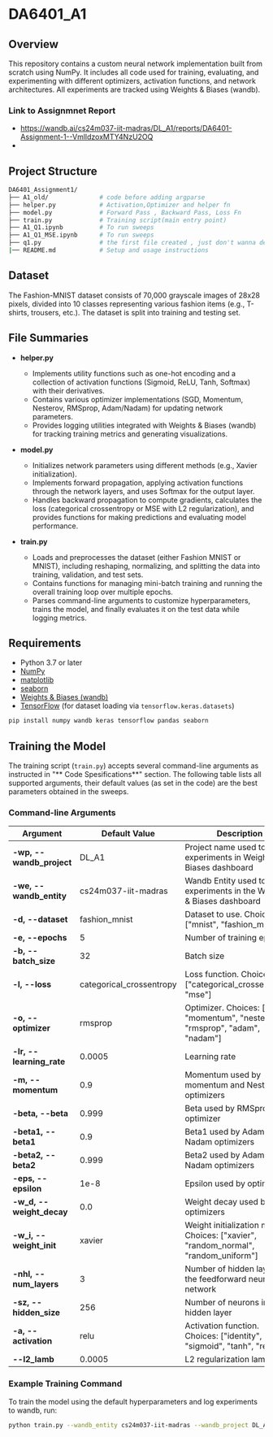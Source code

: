 # DA6401_A1

## Overview

This repository contains a custom neural network implementation built from scratch using NumPy. It includes all code used for training, evaluating, and experimenting with different optimizers, activation functions, and network architectures. All experiments are tracked using Weights & Biases (wandb).

### Link to Assignmnet Report
 - https://wandb.ai/cs24m037-iit-madras/DL_A1/reports/DA6401-Assignment-1--VmlldzoxMTY4NzU2OQ
 - 
## Project Structure
```bash
DA6401_Assignment1/
├── A1_old/              # code before adding argparse 
├── helper.py            # Activation,Optimizer and helper fn
├── model.py             # Forward Pass , Backward Pass, Loss Fn
├── train.py             # Training script(main entry point)
├── A1_Q1.ipynb          # To run sweeps
├── A1_Q1_MSE.ipynb      # To run sweeps
├── q1.py                # the first file created , just don't wanna delete it ! :)
|── README.md            # Setup and usage instructions
```

## Dataset
The Fashion-MNIST dataset consists of 70,000 grayscale images of 28x28 pixels, divided into 10 classes representing various fashion items (e.g., T-shirts, trousers, etc.). The dataset is split into training and testing set.

## File Summaries

- **helper.py**  
  - Implements utility functions such as one-hot encoding and a collection of activation functions (Sigmoid, ReLU, Tanh, Softmax) with their derivatives.
  - Contains various optimizer implementations (SGD, Momentum, Nesterov, RMSprop, Adam/Nadam) for updating network parameters.
  - Provides logging utilities integrated with Weights & Biases (wandb) for tracking training metrics and generating visualizations.

- **model.py**  
  - Initializes network parameters using different methods (e.g., Xavier initialization).
  - Implements forward propagation, applying activation functions through the network layers, and uses Softmax for the output layer.
  - Handles backward propagation to compute gradients, calculates the loss (categorical crossentropy or MSE with L2 regularization), and provides functions for making predictions and evaluating model performance.

- **train.py**  
  - Loads and preprocesses the dataset (either Fashion MNIST or MNIST), including reshaping, normalizing, and splitting the data into training, validation, and test sets.
  - Contains functions for managing mini-batch training and running the overall training loop over multiple epochs.
  - Parses command-line arguments to customize hyperparameters, trains the model, and finally evaluates it on the test data while logging metrics.




## Requirements

- Python 3.7 or later
- [NumPy](https://numpy.org/)
- [matplotlib](https://matplotlib.org/)
- [seaborn](https://seaborn.pydata.org/)
- [Weights & Biases (wandb)](https://wandb.ai/)
- [TensorFlow](https://www.tensorflow.org/) (for dataset loading via `tensorflow.keras.datasets`)

```bash
pip install numpy wandb keras tensorflow pandas seaborn
```

## Training the Model

The training script (`train.py`) accepts several command-line arguments as instructed in "** Code Spesifications**" section. The following table lists all supported arguments, their default values (as set in the code) are the best parameters obtained in the sweeps.

### Command-line Arguments

| Argument                  | Default Value              | Description                                                                      |
|---------------------------|----------------------------|----------------------------------------------------------------------------------|
| **-wp, --wandb_project**  | DL_A1                      | Project name used to track experiments in Weights & Biases dashboard             |
| **-we, --wandb_entity**   | cs24m037-iit-madras        | Wandb Entity used to track experiments in the Weights & Biases dashboard         |
| **-d, --dataset**         | fashion_mnist              | Dataset to use. Choices: ["mnist", "fashion_mnist"]                              |
| **-e, --epochs**          | 5                          | Number of training epochs                                                        |
| **-b, --batch_size**      | 32                         | Batch size                                                                       |
| **-l, --loss**            | categorical_crossentropy   | Loss function. Choices: ["categorical_crossentropy", "mse"]                      |
| **-o, --optimizer**       | rmsprop                    | Optimizer. Choices: ["sgd", "momentum", "nesterov", "rmsprop", "adam", "nadam"]    |
| **-lr, --learning_rate**  | 0.0005                     | Learning rate                                                                    |
| **-m, --momentum**        | 0.9                        | Momentum used by momentum and Nesterov optimizers                                |
| **-beta, --beta**         | 0.999                      | Beta used by RMSprop optimizer                                                   |
| **-beta1, --beta1**       | 0.9                        | Beta1 used by Adam and Nadam optimizers                                          |
| **-beta2, --beta2**       | 0.999                      | Beta2 used by Adam and Nadam optimizers                                          |
| **-eps, --epsilon**       | 1e-8                       | Epsilon used by optimizers                                                       |
| **-w_d, --weight_decay**  | 0.0                        | Weight decay used by optimizers                                                  |
| **-w_i, --weight_init**   | xavier                     | Weight initialization method. Choices: ["xavier", "random_normal", "random_uniform"]|
| **-nhl, --num_layers**    | 3                          | Number of hidden layers in the feedforward neural network                        |
| **-sz, --hidden_size**    | 256                        | Number of neurons in each hidden layer                                           |
| **-a, --activation**      | relu                       | Activation function. Choices: ["identity", "sigmoid", "tanh", "relu"]            |
| **--l2_lamb**             | 0.0005                     | L2 regularization lambda                                                         |

### Example Training Command

To train the model using the default hyperparameters and log experiments to wandb, run:

```bash
python train.py --wandb_entity cs24m037-iit-madras --wandb_project DL_A1
